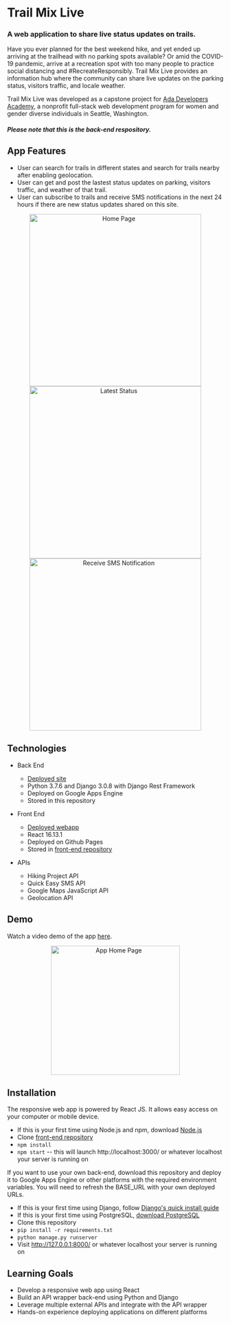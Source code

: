 # Trail Mix Live
### A web application to share live status updates on trails.

Have you ever planned for the best weekend hike, and yet ended up arriving at the trailhead with no parking spots available? Or amid the COVID-19 pandemic, arrive at a recreation spot with too many people to practice social distancing and #RecreateResponsibly. Trail Mix Live provides an information hub where the community can share live updates on the parking status, visitors traffic, and locale weather.

Trail Mix Live was developed as a capstone project for [Ada Developers Academy](https://adadevelopersacademy.org/), a nonprofit full-stack web development program for women and gender diverse individuals in Seattle, Washington.
##### Please note that this is the back-end respository.

## App Features
-  User can search for trails in different states and search for trails nearby after enabling geolocation. 
-  User can get and post the lastest status updates on parking, visitors traffic, and weather of that trail.
-  User can subscribe to trails and receive SMS notifications in the next 24 hours if there are new status updates shared on this site.


<p align="center"> 
  <img height="400" src="https://lh3.googleusercontent.com/pw/ACtC-3d5aluy1XH5CVXu6L_voZd9Trk1WBn6UqJH7uAjQHc8WbYi10DaBPyJVNwvqXAPOxv2-A0msgX3Qaj_ZTqZsmXOKky4GXcMf9J_ChlA7GauJss3BePsHFi8ETToreR_kuqw9ilf_6eAMTNr6ZoC6GI=w682-h1396-no?authuser=0" alt="Home Page">
  <img height="400" src="https://lh3.googleusercontent.com/pw/ACtC-3d_VWo7UjrSTGMbtld1N32fXGxOJ_px6APUXC4tquWZ0fs0VJFnFkL9lGcsxfDpg1c-TMJaIR95bB2aVp6_WEF8kduqEe1op7WntJ8U1d_PwDhD1kj-4d7GRgYvq_8kO2L_oDRIDYxTQfksCQA7K6w=w676-h1396-no?authuser=0" alt="Latest Status">
  <img height="400" src="https://lh3.googleusercontent.com/pw/ACtC-3e3D0H5YJqr2I64zwoKucT7TrNLXKESvAQZVhScOCIdNIvFhiDx39rhb8DzS95MMGZfZ9tPYBmD7VpBc8FRnO1nK2TXLUDGJpZim37TxIkrFK-hyqPDt0plbI4VC780TDpD8gjsrMcwlZNq4WDXaLg=w678-h1396-no?authuser=0" alt="Receive SMS Notification">
</p>


## Technologies

  * Back End
    * [Deployed site](https://trailmix-base.wm.r.appspot.com/diamondtrails/)
    * Python 3.7.6 and Django 3.0.8 with Django Rest Framework
    * Deployed on Google Apps Engine
    * Stored in this repository
    
  * Front End
    * [Deployed webapp](https://cojenco.github.io/trailmix-live/)
    * React 16.13.1
    * Deployed on Github Pages
    * Stored in [front-end repository](https://github.com/cojenco/trailmix-live)
    
  * APIs
    * Hiking Project API
    * Quick Easy SMS API
    * Google Maps JavaScript API
    * Geolocation API
    
## Demo
Watch a video demo of the app [here](https://youtu.be/6MQidQ-K06E).
<p align="center" > 
<a href="https://youtu.be/6MQidQ-K06E" > <img height="300" src="https://lh3.googleusercontent.com/pw/ACtC-3cKCeYWbJOijVRuDGkAjN15XTRnliQNsHm3Lgu4ERO8ItD6QF_jBJfj5hjb0EzpxiQLQA79VW4fvW-5dB3RNXHe5uvXfJL_WcF-OrmE8FcuY1b-rahQmkxGjGUpPIb6e9eAaHH5b2e1Kbu4DfTMlZWR=w2520-h1390-no?authuser=0" alt="App Home Page"> </a>
</p>
    
## Installation

The responsive web app is powered by React JS. It allows easy access on your computer or mobile device.

* If this is your first time using Node.js and npm, download [Node.js](https://nodejs.org/en/)
* Clone [front-end repository](https://github.com/cojenco/trailmix-live)
* `npm install`
* `npm start` -- this will launch http://localhost:3000/ or whatever localhost your server is running on



If you want to use your own back-end, download this repository and deploy it to Google Apps Engine or other platforms with the required environment variables. You will need to refresh the BASE_URL with your own deployed URLs.


* If this is your first time using Django, follow [Django's quick install guide](https://docs.djangoproject.com/en/3.0/intro/install/)
* If this is your first time using PostgreSQL, [download PostgreSQL](https://www.postgresql.org/download/)
* Clone this repository
* `pip install -r requirements.txt`
* `python manage.py runserver`
* Visit http://127.0.0.1:8000/ or whatever localhost your server is running on


## Learning Goals
- Develop a responsive web app using React
- Build an API wrapper back-end using Python and Django
- Leverage multiple external APIs and integrate with the API wrapper
- Hands-on experience deploying applications on different platforms
